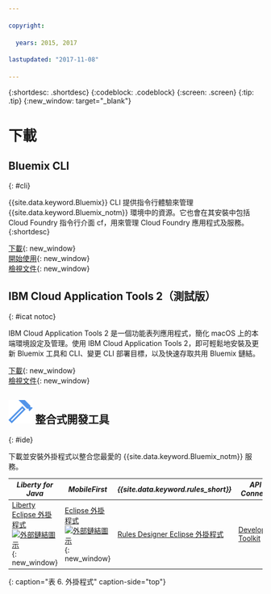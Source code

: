 ```yaml
---

copyright:

  years: 2015, 2017

lastupdated: "2017-11-08"

---
```


{:shortdesc: .shortdesc}
{:codeblock: .codeblock}
{:screen: .screen}
{:tip: .tip}
{:new_window: target="_blank"}

# 下載 

## Bluemix CLI
{: #cli}

{{site.data.keyword.Bluemix}} CLI 提供指令行體驗來管理 {{site.data.keyword.Bluemix_notm}} 環境中的資源。它也會在其安裝中包括 Cloud Foundry 指令行介面 cf，用來管理 Cloud Foundry 應用程式及服務。
{:shortdesc}

[下載](/docs/cli/reference/bluemix_cli/all_versions.html){: new_window} <br>
[開始使用](/docs/cli/reference/bluemix_cli/get_started.html){: new_window} <br>
[檢視文件](/docs/cli/reference/bluemix_cli/bx_cli.html){: new_window} <br>


## IBM Cloud Application Tools 2（測試版）
{: #icat notoc}

IBM Cloud Application Tools 2 是一個功能表列應用程式，簡化 macOS 上的本端環境設定及管理。使用 IBM Cloud Application Tools 2，即可輕鬆地安裝及更新 Bluemix 工具和 CLI、變更 CLI 部署目標，以及快速存取共用 Bluemix 鏈結。

[下載](http://ibm.biz/icat-2-download){: new_window} <br>
[檢視文件](/docs/cli/icat.html){: new_window} <br>


## ![](./images/Integrated_Dev_Tools.svg) 整合式開發工具
{: #ide}

下載並安裝外掛程式以整合您最愛的 {{site.data.keyword.Bluemix_notm}} 服務。

| *Liberty for Java* | *MobileFirst* | *{{site.data.keyword.rules_short}}* | *API Connect* | *Eclipse Tools for {{site.data.keyword.Bluemix_notm}}* |
|----------|----------|----------|----------|----------|
| [Liberty Eclipse 外掛程式 ![外部鏈結圖示](../icons/launch-glyph.svg)](https://developer.ibm.com/wasdev/downloads/liberty-profile-using-eclipse/){: new_window} | [Eclipse 外掛程式 ![外部鏈結圖示](../icons/launch-glyph.svg)](https://marketplace.eclipse.org/content/ibm-mobilefirst-platform-studio){: new_window} | [Rules Designer Eclipse 外掛程式](../services/rules/index.html#rulov002) | [Developer Toolkit](/docs/services/apiconnect/apic_003.html#apic_001 ) | [{{site.data.keyword.Bluemix_notm}} Eclipse 外掛程式](/docs/manageapps/eclipsetools/eclipsetools.html) |
{: caption="表 6. 外掛程式" caption-side="top"}
